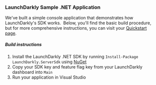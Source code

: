 ### LaunchDarkly Sample .NET Application  ###
We've built a simple console application that demonstrates how LaunchDarkly's SDK works.  Below, you'll find the basic build procedure, but for more comprehensive instructions, you can visit your [Quickstart page](https://app.launchdarkly.com/quickstart#/).
##### Build instructions  #####
1. Install the LaunchDarkly .NET SDK by running `Install-Package LaunchDarkly.ServerSdk` using [NuGet](http://docs.nuget.org/docs/start-here/using-the-package-manager-console) 
2. Copy your SDK key and feature flag key from your LaunchDarkly dashboard into `Main` 
3. Run your application in Visual Studio